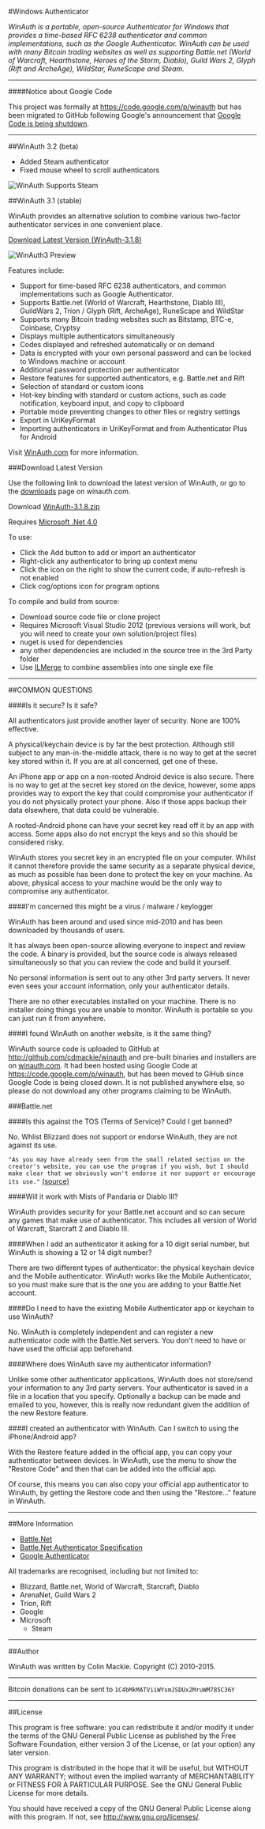 #Windows Authenticator

*WinAuth is a portable, open-source Authenticator for Windows that provides a time-based RFC 6238 authenticator and common implementations, such as the Google Authenticator. WinAuth can be used with many Bitcoin trading websites as well as supporting Battle.net (World of Warcraft, Hearthstone, Heroes of the Storm, Diablo), Guild Wars 2, Glyph (Rift and ArcheAge), WildStar, RuneScape and Steam.*

----

####Notice about Google Code

This project was formally at https://code.google.com/p/winauth but has been migrated to GitHub following Google's
announcement that [Google Code is being shutdown](http://google-opensource.blogspot.com/2015/03/farewell-to-google-code.html).

----

##WinAuth 3.2 (beta)

 * Added Steam authenticator
 * Fixed mouse wheel to scroll authenticators

<img src="https://winauth.com/images/steam.png" alt="WinAuth Supports Steam" />
 
##WinAuth 3.1 (stable)

WinAuth provides an alternative solution to combine various two-factor authenticator services in one convenient place.

[Download Latest Version (WinAuth-3.1.8)](https://winauth.com/downloads/3.x/WinAuth-3.1.8.zip)

<img src="https://winauth.com/images/winauth3-preview.png" alt="WinAuth3 Preview" />

Features include:

  * Support for time-based RFC 6238 authenticators, and common implementations such as Google Authenticator.
  * Supports Battle.net (World of Warcraft, Hearthstone, Diablo III), GuildWars 2, Trion / Glyph (Rift, ArcheAge), RuneScape and WildStar
  * Supports many Bitcoin trading websites such as Bitstamp, BTC-e, Coinbase, Cryptsy
  * Displays multiple authenticators simultaneously
  * Codes displayed and refreshed automatically or on demand
  * Data is encrypted with your own personal password and can be locked to Windows machine or account
  * Additional password protection per authenticator
  * Restore features for supported authenticators, e.g. Battle.net and Rift
  * Selection of standard or custom icons
  * Hot-key binding with standard or custom actions, such as code notification, keyboard input, and copy to clipboard
  * Portable mode preventing changes to other files or registry settings
  * Export in UriKeyFormat
  * Importing authenticators in UriKeyFormat and from Authenticator Plus for Android 

Visit [WinAuth.com](https://winauth.com) for more information.

###Download Latest Version

Use the following link to download the latest version of WinAuth, or go to the [downloads](https://winauth.com/download) page on winauth.com.

Download [WinAuth-3.1.8.zip](https://winauth.com/downloads/3.x/WinAuth-3.1.8.zip)

Requires [Microsoft .Net 4.0](http://www.microsoft.com/en-us/download/details.aspx?id=17851)

To use:
  * Click the Add button to add or import an authenticator
  * Right-click any authenticator to bring up context menu
  * Click the icon on the right to show the current code, if auto-refresh is not enabled
  * Click cog/options icon for program options

To compile and build from source:
  * Download source code file or clone project
  * Requires Microsoft Visual Studio 2012 (previous versions will work, but you will need to create your own solution/project files)
  * nuget is used for dependencies
  * any other dependencies are included in the source tree in the 3rd Party folder
  * Use [ILMerge](http://research.microsoft.com/en-us/people/mbarnett/ilmerge.aspx ) to combine assemblies into one single exe file

----

##COMMON QUESTIONS

####Is it secure? Is it safe?

All authenticators just provide another layer of security. None are 100% effective.

A physical/keychain device is by far the best protection. Although still subject to any man-in-the-middle attack, there is no way to get at the secret key stored within it. If you are at all concerned, get one of these.

An iPhone app or app on a non-rooted Android device is also secure. There is no way to get at the secret key stored on the device, however, some apps provides way to export the key that could compromise your authenticator if you do not physically protect your phone. Also if those apps backup their data elsewhere, that data could be vulnerable.

A rooted-Android phone can have your secret key read off it by an app with access. Some apps also do not encrypt the keys and so this should be considered risky.

WinAuth stores you secret key in an encrypted file on your computer. Whilst it cannot therefore provide the same security as a separate physical device, as much as possible has been done to protect the key on your machine. As above, physical access to your machine would be the only way to compromise any authenticator.

####I'm concerned this might be a virus / malware / keylogger

WinAuth has been around and used since mid-2010 and has been downloaded by thousands of users.

It has always been open-source allowing everyone to inspect and review the code. A binary is provided, but the source code is always released simultaneously so that you can review the code and build it yourself.

No personal information is sent out to any other 3rd party servers. It never even sees your account information, only your authenticator details.

There are no other executables installed on your machine. There is no installer doing things you are unable to monitor. WinAuth is portable so you can just run it from anywhere.

####I found WinAuth on another website, is it the same thing?

WinAuth source code is uploaded to GitHub at http://github.com/cdmackie/winauth and pre-built binaries and installers are on [winauth.com](https://winauth.com). It had been hosted using Google Code at https://code.google.com/p/winauth, but has been moved to GiHub since Google Code is being closed down. It is not published anywhere else, so please do not download any other programs claiming to be WinAuth.

###Battle.net

####Is this against the TOS (Terms of Service)? Could I get banned?

No. Whlist Blizzard does not support or endorse WinAuth, they are not against its use. 

`"As you may have already seen from the small related section on the creator's website, you can use the program if you wish, but I should make clear that we obviously won't endorse it nor support or encourage its use."` [(source)](http://eu.battle.net/wow/en/forum/topic/2569217651)

####Will it work with Mists of Pandaria or Diablo III?

WinAuth provides security for your Battle.net account and so can secure any games that make use of authenticator. This includes all version of World of Warcraft, Starcraft 2 and Diablo III.

####When I add an authenticator it asking for a 10 digit serial number, but WinAuth is showing a 12 or 14 digit number?

There are two different types of authenticator: the physical keychain device and the Mobile authenticator. WinAuth works like the Mobile Authenticator, so you must make sure that is the one you are adding to your Battle.Net account.

####Do I need to have the existing Mobile Authenticator app or keychain to use WinAuth?

No. WinAuth is completely independent and can register a new authenticator code with the Battle.Net servers. You don't need to have or have used the official app beforehand.

####Where does WinAuth save my authenticator information?

Unlike some other authenticator applications, WinAuth does not store/send your information to any 3rd party servers. Your authenticator is saved in a file in a location that you specify. Optionally a backup can be made and emailed to you, however, this is really now redundant given the addition of the new Restore feature.

####I created an authenticator with WinAuth. Can I switch to using the iPhone/Android app?

With the Restore feature added in the official app, you can copy your authenticator between devices. In WinAuth, use the menu to show the "Restore Code" and then that can be added into the official app.

Of course, this means you can also copy your official app authenticator to WinAuth, by getting the Restore code and then using the "Restore..." feature in WinAuth. 

----

##More Information

  * [Battle.Net](http://www.battle.net)
  * [Battle.Net Authenticator Specification](http://www.wowwiki.com/Battle.net_Mobile_Authenticator_Specification)
  * [Google Authenticator](http://code.google.com/p/google-authenticator)

All trademarks are recognised, including but not limited to:

  * Blizzard, Battle.net, World of Warcraft, Starcraft, Diablo
  * ArenaNet, Guild Wars 2
  * Trion, Rift
  * Google
  * Microsoft
	* Steam

----

##Author

WinAuth was written by Colin Mackie. Copyright (C) 2010-2015.

----

Bitcoin donations can be sent to `1C4bMkMATViiWYsmJSDUx2MruWM785C36Y`

----

##License

This program is free software: you can redistribute it and/or modify it under the terms of the GNU General Public License as published by the Free Software Foundation, either version 3 of the License, or (at your option) any later version.

This program is distributed in the hope that it will be useful, but WITHOUT ANY WARRANTY; without even the implied warranty of MERCHANTABILITY or FITNESS FOR A PARTICULAR PURPOSE.  See the GNU General Public License for more details.

You should have received a copy of the GNU General Public License  along with this program.  If not, see http://www.gnu.org/licenses/.
